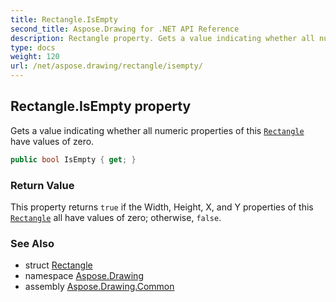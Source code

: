 ```yaml
---
title: Rectangle.IsEmpty
second_title: Aspose.Drawing for .NET API Reference
description: Rectangle property. Gets a value indicating whether all numeric properties of this Rectangle have values of zero
type: docs
weight: 120
url: /net/aspose.drawing/rectangle/isempty/
---
```

## Rectangle.IsEmpty property

Gets a value indicating whether all numeric properties of this [`Rectangle`](../) have values of zero.

```csharp
public bool IsEmpty { get; }
```

### Return Value

This property returns `true` if the Width, Height, X, and Y properties of this [`Rectangle`](../) all have values of zero; otherwise, `false`.

### See Also

* struct [Rectangle](../)
* namespace [Aspose.Drawing](../../rectangle/)
* assembly [Aspose.Drawing.Common](../../../)


